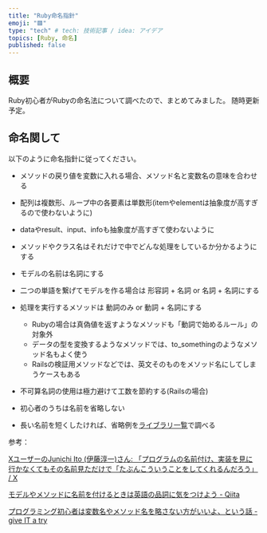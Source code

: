 ```yaml
---
title: "Ruby命名指針"
emoji: "🟥"
type: "tech" # tech: 技術記事 / idea: アイデア
topics: [Ruby, 命名]
published: false
---
```


## 概要

Ruby初心者がRubyの命名法について調べたので、まとめてみました。
随時更新予定。

## 命名関して

以下のように命名指針に従ってください。

- メソッドの戻り値を変数に入れる場合、メソッド名と変数名の意味を合わせる
- 配列は複数形、ループ中の各要素は単数形(itemやelementは抽象度が高すぎるので使わないように)
- dataやresult、input、infoも抽象度が高すぎて使わないように
- メソッドやクラス名はそれだけで中でどんな処理をしているか分かるようにする
- モデルの名前は名詞にする
- 二つの単語を繋げてモデルを作る場合は 形容詞 + 名詞 or 名詞 + 名詞にする
- 処理を実行するメソッドは 動詞のみ or 動詞 + 名詞にする
  - Rubyの場合は真偽値を返すようなメソッドも「動詞で始めるルール」の対象外
  - データの型を変換するようなメソッドでは、to_somethingのようなメソッド名もよく使う
  - Railsの検証用メソッドなどでは、英文そのものをメソッド名にしてしまうケースもある
- 不可算名詞の使用は極力避けて工数を節約する(Railsの場合)

- 初心者のうちは名前を省略しない
- 長い名前を短くしたければ、省略例を[ライブラリ一覧](https://docs.ruby-lang.org/ja/latest/library/index.html)で調べる

参考：

[XユーザーのJunichi Ito \(伊藤淳一\)さん: 「プログラムの名前付け、実装を見に行かなくてもその名前見ただけで「たぶんこういうことをしてくれるんだろう」 / X](https://twitter.com/jnchito/status/1434658520780062721)

[モデルやメソッドに名前を付けるときは英語の品詞に気をつけよう \- Qiita](https://qiita.com/jnchito/items/459d58ba652bf4763820)

[プログラミング初心者は変数名やメソッド名を略さない方がいいよ、という話 \- give IT a try](https://blog.jnito.com/entry/2020/10/20/092724)
